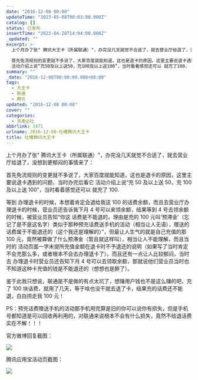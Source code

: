 ```yaml
---
date: "2016-12-08 00:00"
updateTime: "2023-05-08T00:03:00.000Z"
catalog: []
status: 已发布
insertTime: "2023-04-28T14:04:00.000Z"
_updated: ""
excerpt: >-
  上个月办了张" 腾讯大王卡（所属联通）"，办完没几天就觉不合适了，就去营业厅给退了，没想到更郁闷的事情来了：

  首先免流规则的变更就不多说了，大家百度就能知道，这也是退卡的原因，这里主要说退卡遇到的问题，当时办完后看它
  活动介绍上说“充50及以上送50，充100及以上送100”，当时看着感觉还可以 就充了100.
summary: ""
_date: "2016-12-08T00:00:00.000+08:00"
tags:
  - 大王卡
  - 联通
  - 腾讯
updated: "2016-12-08 00:00"
cover: ""
categories:
  - 洗漱必吐
abbrlink: 1471
urlname: 2016-12-08-吐槽腾讯大王卡
title: 吐槽腾讯大王卡
---
```


上个月办了张" 腾讯大王卡（所属联通）"，办完没几天就觉不合适了，就去营业厅给退了，没想到更郁闷的事情来了：

首先免流规则的变更就不多说了，大家百度就能知道，这也是退卡的原因，这里主要说退卡遇到的问题，当时办完后看它 活动介绍上说“充 50 及以上送 50，充 100 及以上送 100”，当时看着感觉还可以 就充了 100.

等到 办理退卡的时候，本想着肯定会退给我这 100 的话费余额，而且去营业厅办理退卡的时候，营业员还告诉我下月 4 号可以来领余额，结果等到 4 号去领余额的时候，被营业员告知“你这 话费是不能退的，理由是充的 100 元叫’预滞金’（忘记了是不是这名字）类似于那种预充话费送手机的活动（相当让人无语），赠送的话费属于不能退还的（这个我还是理解的）”，但最让人生气的就是自己充值的那 100 元，竟然被算做了什么预滞金（暂且就这样叫），相当让人不能理解，而且当时的 活动页面一字未提所充值金额在退卡时不予退还的说明（如果写了当时肯定不会充那么多，或者根本不会去办理退卡了）。而且还有一点让人比较郁闷，当时去 办理退卡时营业员还告知下月 4 号可以去领取余额，那就说他们营业员当时也不知道这种卡充值的钱是不能退还的（想想也是醉了）。

鉴于此我只想说，联通是不是做的有点太坑了，想赚用户钱也不是这么赚的吧，充了 100 块话费，就用了几天，等于啥也没干就去退了卡，结果充的话费还不能退，白白捞走我 100 元！

PS：预充话费赠送手机的活动那手机用完算是旧的你可以说你有损失，但是手机号都知道是可以回收再利用的，对联通来说根本不会有什么损失，竟然不给退话费实在不解！！！

官方微博回复截图：

![](http://image.bmqy.net/uploads/2016/12/1481520603909726.png)

腾讯应用宝活动页截图：

![](http://image.bmqy.net/uploads/2016/12/1481200568167857.jpg)
